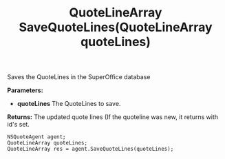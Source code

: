 ﻿---
uid: crmscript_ref_NSQuoteAgent_SaveQuoteLines
title: QuoteLineArray SaveQuoteLines(QuoteLineArray quoteLines)
intellisense: NSQuoteAgent.SaveQuoteLines
keywords: NSQuoteAgent, SaveQuoteLines
so.topic: reference
---

Saves the QuoteLines in the SuperOffice database

**Parameters:**
 - **quoteLines** The QuoteLines to save.

**Returns:** The updated quote lines (If the quoteline was new, it returns with id's set.

```crmscript
NSQuoteAgent agent;
QuoteLineArray quoteLines;
QuoteLineArray res = agent.SaveQuoteLines(quoteLines);
```

